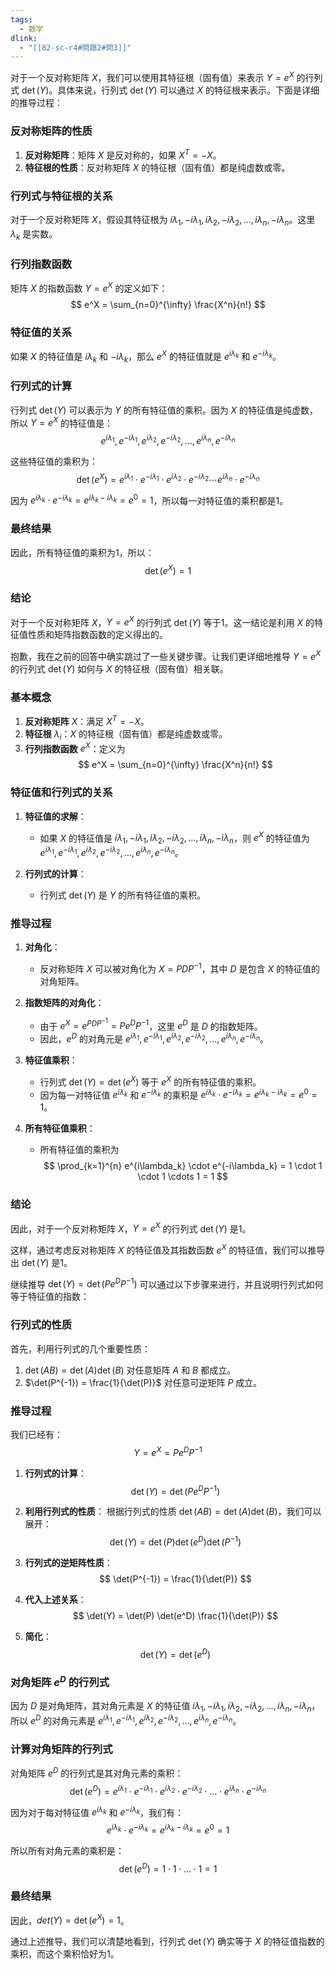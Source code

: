 ```yaml
---
tags:
  - 数学
dlink:
  - "[[82-sc-r4#問題2#問3]]"
---
```

对于一个反对称矩阵 $X$，我们可以使用其特征根（固有值）来表示 $Y = e^X$ 的行列式 $\det(Y)$。具体来说，行列式 $\det(Y)$ 可以通过 $X$ 的特征根来表示。下面是详细的推导过程：

### 反对称矩阵的性质
1. **反对称矩阵**：矩阵 $X$ 是反对称的，如果 $X^T = -X$。
2. **特征根的性质**：反对称矩阵 $X$ 的特征根（固有值）都是纯虚数或零。

### 行列式与特征根的关系
对于一个反对称矩阵 $X$，假设其特征根为 $i\lambda_1, -i\lambda_1, i\lambda_2, -i\lambda_2, \ldots, i\lambda_n, -i\lambda_n$。这里 $\lambda_k$ 是实数。

### 行列指数函数
矩阵 $X$ 的指数函数 $Y = e^X$ 的定义如下：
$$ e^X = \sum_{n=0}^{\infty} \frac{X^n}{n!} $$

### 特征值的关系
如果 $X$ 的特征值是 $i\lambda_k$ 和 $-i\lambda_k$，那么 $e^X$ 的特征值就是 $e^{i\lambda_k}$ 和 $e^{-i\lambda_k}$。

### 行列式的计算
行列式 $\det(Y)$ 可以表示为 $Y$ 的所有特征值的乘积。因为 $X$ 的特征值是纯虚数，所以 $Y = e^X$ 的特征值是：
$$ e^{i\lambda_1}, e^{-i\lambda_1}, e^{i\lambda_2}, e^{-i\lambda_2}, \ldots, e^{i\lambda_n}, e^{-i\lambda_n} $$

这些特征值的乘积为：
$$ \det(e^X) = e^{i\lambda_1} \cdot e^{-i\lambda_1} \cdot e^{i\lambda_2} \cdot e^{-i\lambda_2} \cdots e^{i\lambda_n} \cdot e^{-i\lambda_n} $$

因为 $e^{i\lambda_k} \cdot e^{-i\lambda_k} = e^{i\lambda_k - i\lambda_k} = e^0 = 1$，所以每一对特征值的乘积都是1。

### 最终结果
因此，所有特征值的乘积为1，所以：
$$ \det(e^X) = 1 $$

### 结论
对于一个反对称矩阵 $X$，$Y = e^X$ 的行列式 $\det(Y)$ 等于1。这一结论是利用 $X$ 的特征值性质和矩阵指数函数的定义得出的。


抱歉，我在之前的回答中确实跳过了一些关键步骤。让我们更详细地推导 $Y = e^X$ 的行列式 $\det(Y)$ 如何与 $X$ 的特征根（固有值）相关联。

### 基本概念
1. **反对称矩阵** $X$：满足 $X^T = -X$。
2. **特征根** $\lambda_i$：$X$ 的特征根（固有值）都是纯虚数或零。
3. **行列指数函数** $e^X$：定义为
   $$ e^X = \sum_{n=0}^{\infty} \frac{X^n}{n!} $$

### 特征值和行列式的关系
1. **特征值的求解**：
   - 如果 $X$ 的特征值是 $i\lambda_1, -i\lambda_1, i\lambda_2, -i\lambda_2, \ldots, i\lambda_n, -i\lambda_n$，则 $e^X$ 的特征值为 $e^{i\lambda_1}, e^{-i\lambda_1}, e^{i\lambda_2}, e^{-i\lambda_2}, \ldots, e^{i\lambda_n}, e^{-i\lambda_n}$。

2. **行列式的计算**：
   - 行列式 $\det(Y)$ 是 $Y$ 的所有特征值的乘积。

### 推导过程
1. **对角化**：
   - 反对称矩阵 $X$ 可以被对角化为 $X = PDP^{-1}$，其中 $D$ 是包含 $X$ 的特征值的对角矩阵。

2. **指数矩阵的对角化**：
   - 由于 $e^X = e^{PDP^{-1}} = Pe^DP^{-1}$，这里 $e^D$ 是 $D$ 的指数矩阵。
   - 因此，$e^D$ 的对角元是 $e^{i\lambda_1}, e^{-i\lambda_1}, e^{i\lambda_2}, e^{-i\lambda_2}, \ldots, e^{i\lambda_n}, e^{-i\lambda_n}$。

3. **特征值乘积**：
   - 行列式 $\det(Y) = \det(e^X)$ 等于 $e^X$ 的所有特征值的乘积。
   - 因为每一对特征值 $e^{i\lambda_k}$ 和 $e^{-i\lambda_k}$ 的乘积是 $e^{i\lambda_k} \cdot e^{-i\lambda_k} = e^{i\lambda_k - i\lambda_k} = e^0 = 1$。

4. **所有特征值乘积**：
   - 所有特征值的乘积为
     $$ \prod_{k=1}^{n} e^{i\lambda_k} \cdot e^{-i\lambda_k} = 1 \cdot 1 \cdot 1 \cdots 1 = 1 $$

### 结论
因此，对于一个反对称矩阵 $X$，$Y = e^X$ 的行列式 $\det(Y)$ 是1。

这样，通过考虑反对称矩阵 $X$ 的特征值及其指数函数 $e^X$ 的特征值，我们可以推导出 $\det(Y)$ 是1。




继续推导 $\det(Y) = \det(P e^D P^{-1})$ 可以通过以下步骤来进行，并且说明行列式如何等于特征值的指数：

### 行列式的性质
首先，利用行列式的几个重要性质：
1. $\det(AB) = \det(A) \det(B)$ 对任意矩阵 $A$ 和 $B$ 都成立。
2. $\det(P^{-1}) = \frac{1}{\det(P)}$ 对任意可逆矩阵 $P$ 成立。

### 推导过程
我们已经有：
$$ Y = e^X = Pe^DP^{-1} $$

1. **行列式的计算**：
   $$ \det(Y) = \det(P e^D P^{-1}) $$

2. **利用行列式的性质**：
   根据行列式的性质 $\det(AB) = \det(A) \det(B)$，我们可以展开：
   $$ \det(Y) = \det(P) \det(e^D) \det(P^{-1}) $$

3. **行列式的逆矩阵性质**：
   $$ \det(P^{-1}) = \frac{1}{\det(P)} $$

4. **代入上述关系**：
   $$ \det(Y) = \det(P) \det(e^D) \frac{1}{\det(P)} $$

5. **简化**：
   $$ \det(Y) = \det(e^D) $$

### 对角矩阵 $e^D$ 的行列式
因为 $D$ 是对角矩阵，其对角元素是 $X$ 的特征值 $i\lambda_1, -i\lambda_1, i\lambda_2, -i\lambda_2, \ldots, i\lambda_n, -i\lambda_n$，所以 $e^D$ 的对角元素是 $e^{i\lambda_1}, e^{-i\lambda_1}, e^{i\lambda_2}, e^{-i\lambda_2}, \ldots, e^{i\lambda_n}, e^{-i\lambda_n}$。

### 计算对角矩阵的行列式
对角矩阵 $e^D$ 的行列式是其对角元素的乘积：
$$ \det(e^D) = e^{i\lambda_1} \cdot e^{-i\lambda_1} \cdot e^{i\lambda_2} \cdot e^{-i\lambda_2} \cdot \ldots \cdot e^{i\lambda_n} \cdot e^{-i\lambda_n} $$

因为对于每对特征值 $e^{i\lambda_k}$ 和 $e^{-i\lambda_k}$，我们有：
$$ e^{i\lambda_k} \cdot e^{-i\lambda_k} = e^{i\lambda_k - i\lambda_k} = e^0 = 1 $$

所以所有对角元素的乘积是：
$$ \det(e^D) = 1 \cdot 1 \cdot \ldots \cdot 1 = 1 $$

### 最终结果
因此，$det(Y) = \det(e^X) = 1$。

通过上述推导，我们可以清楚地看到，行列式 $\det(Y)$ 确实等于 $X$ 的特征值指数的乘积，而这个乘积恰好为1。